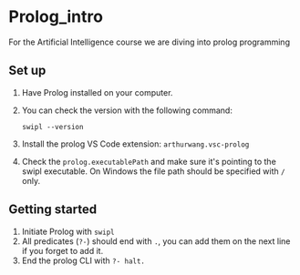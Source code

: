 # Prolog_intro

For the Artificial Intelligence course we are diving into prolog programming

## Set up

1. Have Prolog installed on your computer.
2. You can check the version with the following command:

   `swipl --version`

3. Install the prolog VS Code extension: `arthurwang.vsc-prolog`
4. Check the `prolog.executablePath` and make sure it's pointing to the swipl executable. On Windows the file path should be specified with `/` only.

## Getting started

1. Initiate Prolog with `swipl`
2. All predicates (`?-`) should end with `.`, you can add them on the next line if you forget to add it.
3. End the prolog CLI with `?- halt.`
